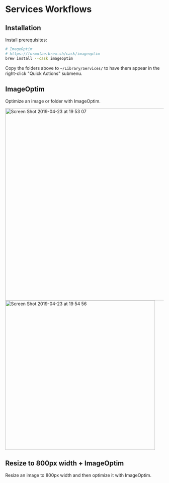 # Services Workflows

## Installation

Install prerequisites:

```bash
# ImageOptim
# https://formulae.brew.sh/cask/imageoptim
brew install --cask imageoptim
```

Copy the folders above to `~/Library/Services/` to have them appear in the right-click "Quick Actions" submenu.

## ImageOptim

Optimize an image or folder with ImageOptim.

<img width="612" alt="Screen Shot 2019-04-23 at 19 53 07" src="https://user-images.githubusercontent.com/1935696/56604112-8abaa900-6601-11e9-96ee-6b4b6184c9f0.png">

<img width="476" alt="Screen Shot 2019-04-23 at 19 54 56" src="https://user-images.githubusercontent.com/1935696/56604200-bccc0b00-6601-11e9-8e6b-d9b42a7e882d.png">

## Resize to 800px width + ImageOptim

Resize an image to 800px width and then optimize it with ImageOptim.
